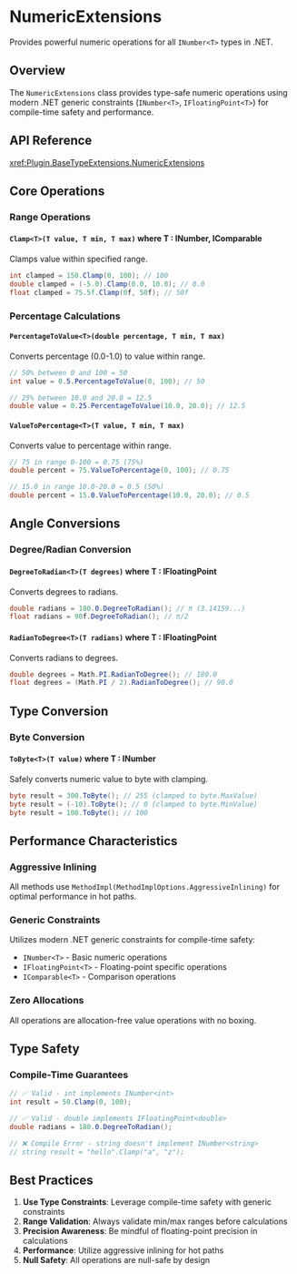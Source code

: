 # NumericExtensions

Provides powerful numeric operations for all `INumber<T>` types in .NET.

## Overview

The `NumericExtensions` class provides type-safe numeric operations using modern .NET generic constraints (`INumber<T>`, `IFloatingPoint<T>`) for compile-time safety and performance.

## API Reference

<xref:Plugin.BaseTypeExtensions.NumericExtensions>

## Core Operations

### Range Operations

#### `Clamp<T>(T value, T min, T max)` where T : INumber<T>, IComparable<T>
Clamps value within specified range.

```csharp
int clamped = 150.Clamp(0, 100); // 100
double clamped = (-5.0).Clamp(0.0, 10.0); // 0.0
float clamped = 75.5f.Clamp(0f, 50f); // 50f
```

### Percentage Calculations

#### `PercentageToValue<T>(double percentage, T min, T max)`
Converts percentage (0.0-1.0) to value within range.

```csharp
// 50% between 0 and 100 = 50
int value = 0.5.PercentageToValue(0, 100); // 50

// 25% between 10.0 and 20.0 = 12.5
double value = 0.25.PercentageToValue(10.0, 20.0); // 12.5
```

#### `ValueToPercentage<T>(T value, T min, T max)`
Converts value to percentage within range.

```csharp
// 75 in range 0-100 = 0.75 (75%)
double percent = 75.ValueToPercentage(0, 100); // 0.75

// 15.0 in range 10.0-20.0 = 0.5 (50%)
double percent = 15.0.ValueToPercentage(10.0, 20.0); // 0.5
```

## Angle Conversions

### Degree/Radian Conversion

#### `DegreeToRadian<T>(T degrees)` where T : IFloatingPoint<T>
Converts degrees to radians.

```csharp
double radians = 180.0.DegreeToRadian(); // π (3.14159...)
float radians = 90f.DegreeToRadian(); // π/2
```

#### `RadianToDegree<T>(T radians)` where T : IFloatingPoint<T>
Converts radians to degrees.

```csharp
double degrees = Math.PI.RadianToDegree(); // 180.0
float degrees = (Math.PI / 2).RadianToDegree(); // 90.0
```

## Type Conversion

### Byte Conversion

#### `ToByte<T>(T value)` where T : INumber<T>
Safely converts numeric value to byte with clamping.

```csharp
byte result = 300.ToByte(); // 255 (clamped to byte.MaxValue)
byte result = (-10).ToByte(); // 0 (clamped to byte.MinValue)
byte result = 100.ToByte(); // 100
```

## Performance Characteristics

### Aggressive Inlining
All methods use `MethodImpl(MethodImplOptions.AggressiveInlining)` for optimal performance in hot paths.

### Generic Constraints
Utilizes modern .NET generic constraints for compile-time safety:
- `INumber<T>` - Basic numeric operations
- `IFloatingPoint<T>` - Floating-point specific operations
- `IComparable<T>` - Comparison operations

### Zero Allocations
All operations are allocation-free value operations with no boxing.

## Type Safety

### Compile-Time Guarantees

```csharp
// ✅ Valid - int implements INumber<int>
int result = 50.Clamp(0, 100);

// ✅ Valid - double implements IFloatingPoint<double>
double radians = 180.0.DegreeToRadian();

// ❌ Compile Error - string doesn't implement INumber<string>
// string result = "hello".Clamp("a", "z");
```

## Best Practices

1. **Use Type Constraints**: Leverage compile-time safety with generic constraints
2. **Range Validation**: Always validate min/max ranges before calculations
3. **Precision Awareness**: Be mindful of floating-point precision in calculations
4. **Performance**: Utilize aggressive inlining for hot paths
5. **Null Safety**: All operations are null-safe by design
